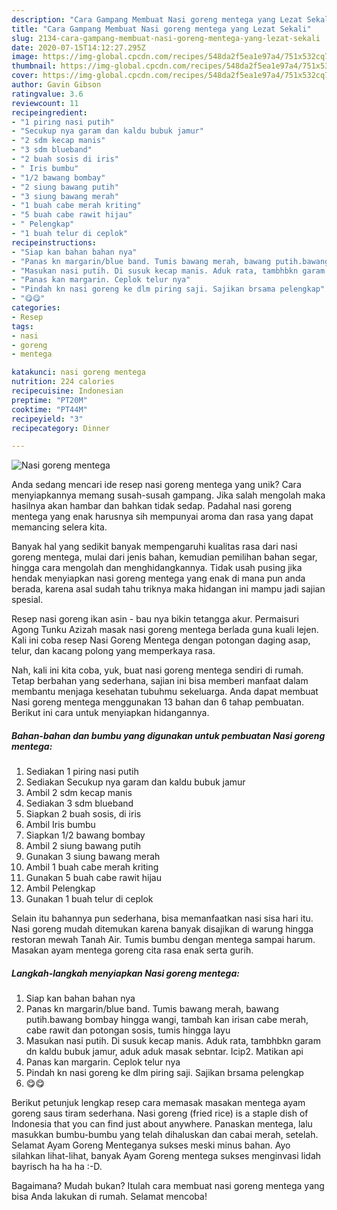 ```yaml
---
description: "Cara Gampang Membuat Nasi goreng mentega yang Lezat Sekali"
title: "Cara Gampang Membuat Nasi goreng mentega yang Lezat Sekali"
slug: 2134-cara-gampang-membuat-nasi-goreng-mentega-yang-lezat-sekali
date: 2020-07-15T14:12:27.295Z
image: https://img-global.cpcdn.com/recipes/548da2f5ea1e97a4/751x532cq70/nasi-goreng-mentega-foto-resep-utama.jpg
thumbnail: https://img-global.cpcdn.com/recipes/548da2f5ea1e97a4/751x532cq70/nasi-goreng-mentega-foto-resep-utama.jpg
cover: https://img-global.cpcdn.com/recipes/548da2f5ea1e97a4/751x532cq70/nasi-goreng-mentega-foto-resep-utama.jpg
author: Gavin Gibson
ratingvalue: 3.6
reviewcount: 11
recipeingredient:
- "1 piring nasi putih"
- "Secukup nya garam dan kaldu bubuk jamur"
- "2 sdm kecap manis"
- "3 sdm blueband"
- "2 buah sosis di iris"
- " Iris bumbu"
- "1/2 bawang bombay"
- "2 siung bawang putih"
- "3 siung bawang merah"
- "1 buah cabe merah kriting"
- "5 buah cabe rawit hijau"
- " Pelengkap"
- "1 buah telur di ceplok"
recipeinstructions:
- "Siap kan bahan bahan nya"
- "Panas kn margarin/blue band. Tumis bawang merah, bawang putih.bawang bombay hingga wangi, tambah kan irisan cabe merah, cabe rawit dan potongan sosis, tumis hingga layu"
- "Masukan nasi putih. Di susuk kecap manis. Aduk rata, tambhbkn garam dn kaldu bubuk jamur, aduk aduk masak sebntar. Icip2. Matikan api"
- "Panas kan margarin. Ceplok telur nya"
- "Pindah kn nasi goreng ke dlm piring saji. Sajikan brsama pelengkap"
- "😋😋"
categories:
- Resep
tags:
- nasi
- goreng
- mentega

katakunci: nasi goreng mentega 
nutrition: 224 calories
recipecuisine: Indonesian
preptime: "PT20M"
cooktime: "PT44M"
recipeyield: "3"
recipecategory: Dinner

---
```



![Nasi goreng mentega](https://img-global.cpcdn.com/recipes/548da2f5ea1e97a4/751x532cq70/nasi-goreng-mentega-foto-resep-utama.jpg)

Anda sedang mencari ide resep nasi goreng mentega yang unik? Cara menyiapkannya memang susah-susah gampang. Jika salah mengolah maka hasilnya akan hambar dan bahkan tidak sedap. Padahal nasi goreng mentega yang enak harusnya sih mempunyai aroma dan rasa yang dapat memancing selera kita.

Banyak hal yang sedikit banyak mempengaruhi kualitas rasa dari nasi goreng mentega, mulai dari jenis bahan, kemudian pemilihan bahan segar, hingga cara mengolah dan menghidangkannya. Tidak usah pusing jika hendak menyiapkan nasi goreng mentega yang enak di mana pun anda berada, karena asal sudah tahu triknya maka hidangan ini mampu jadi sajian spesial.

Resep nasi goreng ikan asin - bau nya bikin tetangga akur. Permaisuri Agong Tunku Azizah masak nasi goreng mentega berlada guna kuali lejen. Kali ini coba resep Nasi Goreng Mentega dengan potongan daging asap, telur, dan kacang polong yang memperkaya rasa.


Nah, kali ini kita coba, yuk, buat nasi goreng mentega sendiri di rumah. Tetap berbahan yang sederhana, sajian ini bisa memberi manfaat dalam membantu menjaga kesehatan tubuhmu sekeluarga. Anda dapat membuat Nasi goreng mentega menggunakan 13 bahan dan 6 tahap pembuatan. Berikut ini cara untuk menyiapkan hidangannya.

<!--inarticleads1-->

##### Bahan-bahan dan bumbu yang digunakan untuk pembuatan Nasi goreng mentega:

1. Sediakan 1 piring nasi putih
1. Sediakan Secukup nya garam dan kaldu bubuk jamur
1. Ambil 2 sdm kecap manis
1. Sediakan 3 sdm blueband
1. Siapkan 2 buah sosis, di iris
1. Ambil  Iris bumbu
1. Siapkan 1/2 bawang bombay
1. Ambil 2 siung bawang putih
1. Gunakan 3 siung bawang merah
1. Ambil 1 buah cabe merah kriting
1. Gunakan 5 buah cabe rawit hijau
1. Ambil  Pelengkap
1. Gunakan 1 buah telur di ceplok


Selain itu bahannya pun sederhana, bisa memanfaatkan nasi sisa hari itu. Nasi goreng mudah ditemukan karena banyak disajikan di warung hingga restoran mewah Tanah Air. Tumis bumbu dengan mentega sampai harum. Masakan ayam mentega goreng cita rasa enak serta gurih. 

<!--inarticleads2-->

##### Langkah-langkah menyiapkan Nasi goreng mentega:

1. Siap kan bahan bahan nya
1. Panas kn margarin/blue band. Tumis bawang merah, bawang putih.bawang bombay hingga wangi, tambah kan irisan cabe merah, cabe rawit dan potongan sosis, tumis hingga layu
1. Masukan nasi putih. Di susuk kecap manis. Aduk rata, tambhbkn garam dn kaldu bubuk jamur, aduk aduk masak sebntar. Icip2. Matikan api
1. Panas kan margarin. Ceplok telur nya
1. Pindah kn nasi goreng ke dlm piring saji. Sajikan brsama pelengkap
1. 😋😋


Berikut petunjuk lengkap resep cara memasak masakan mentega ayam goreng saus tiram sederhana. Nasi goreng (fried rice) is a staple dish of Indonesia that you can find just about anywhere. Panaskan mentega, lalu masukkan bumbu-bumbu yang telah dihaluskan dan cabai merah, setelah. Selamat Ayam Goreng Menteganya sukses meski minus bahan. Ayo silahkan lihat-lihat, banyak Ayam Goreng mentega sukses menginvasi lidah bayrisch ha ha ha :-D. 

Bagaimana? Mudah bukan? Itulah cara membuat nasi goreng mentega yang bisa Anda lakukan di rumah. Selamat mencoba!
